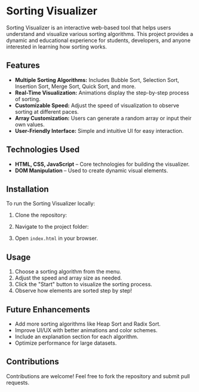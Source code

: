 # Sorting Visualizer

Sorting Visualizer is an interactive web-based tool that helps users understand and visualize various sorting algorithms. This project provides a dynamic and educational experience for students, developers, and anyone interested in learning how sorting works.

## Features

- **Multiple Sorting Algorithms:** Includes Bubble Sort, Selection Sort, Insertion Sort, Merge Sort, Quick Sort, and more.
- **Real-Time Visualization:** Animations display the step-by-step process of sorting.
- **Customizable Speed:** Adjust the speed of visualization to observe sorting at different paces.
- **Array Customization:** Users can generate a random array or input their own values.
- **User-Friendly Interface:** Simple and intuitive UI for easy interaction.

## Technologies Used

- **HTML, CSS, JavaScript** – Core technologies for building the visualizer.
- **DOM Manipulation** – Used to create dynamic visual elements.

## Installation

To run the Sorting Visualizer locally:

1. Clone the repository:
  
2. Navigate to the project folder:

3. Open `index.html` in your browser.

## Usage

1. Choose a sorting algorithm from the menu.
2. Adjust the speed and array size as needed.
3. Click the "Start" button to visualize the sorting process.
4. Observe how elements are sorted step by step!

## Future Enhancements

- Add more sorting algorithms like Heap Sort and Radix Sort.
- Improve UI/UX with better animations and color schemes.
- Include an explanation section for each algorithm.
- Optimize performance for large datasets.

## Contributions

Contributions are welcome! Feel free to fork the repository and submit pull requests.


